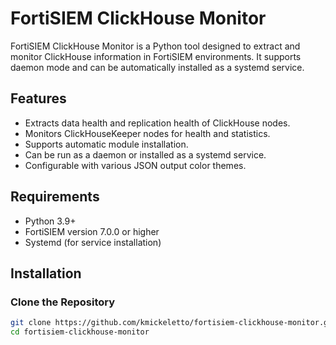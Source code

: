 # FortiSIEM ClickHouse Monitor

FortiSIEM ClickHouse Monitor is a Python tool designed to extract and monitor ClickHouse information in FortiSIEM environments. It supports daemon mode and can be automatically installed as a systemd service.

## Features

- Extracts data health and replication health of ClickHouse nodes.
- Monitors ClickHouseKeeper nodes for health and statistics.
- Supports automatic module installation.
- Can be run as a daemon or installed as a systemd service.
- Configurable with various JSON output color themes.

## Requirements

- Python 3.9+
- FortiSIEM version 7.0.0 or higher
- Systemd (for service installation)

## Installation

### Clone the Repository

```bash
git clone https://github.com/kmickeletto/fortisiem-clickhouse-monitor.git
cd fortisiem-clickhouse-monitor
